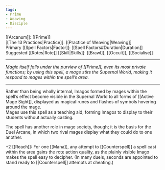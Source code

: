 ```yaml
---
tags:
- Prime
- Weaving
- Disciple
---
```


[[Arcanum]]: [[Prime]]\
[[The 13 Practices|Practice]]: [[Practice of Weaving|Weaving]]\
Primary [[Spell Factors|Factor]]: [[Spell Factors#Duration|Duration]]\
Suggested [[Rotes|Rote]] [[Skill|Skills]]: [[Brawl]], [[Occult]], [[Socialise]]

---

_Magic itself falls under the purview of [[Prime]], even its most private functions; by using this spell, a mage stirs the Supernal World, making it respond to mages within the spell’s area._

---

Rather than being wholly internal, Imagos formed by mages within the spell’s effect become visible in the Supernal World to all forms of [[Active Mage Sight]], displayed as magical runes and flashes of symbols hovering around the mage.\
Mages use this spell as a teaching aid, forming Imagos to display to their students without actually casting.

The spell has another role in mage society, though; it is the basis for the Duel Arcane, in which two rival mages display what they could do to one another.

+2 [[Reach]]: For one [[Mana]], any attempt to [[Counterspell]] a spell cast within the area gains the rote action quality, as the plainly visible Imago makes the spell easy to decipher. (In many duels, seconds are appointed to stand ready to [[Counterspell]] attempts at cheating.)